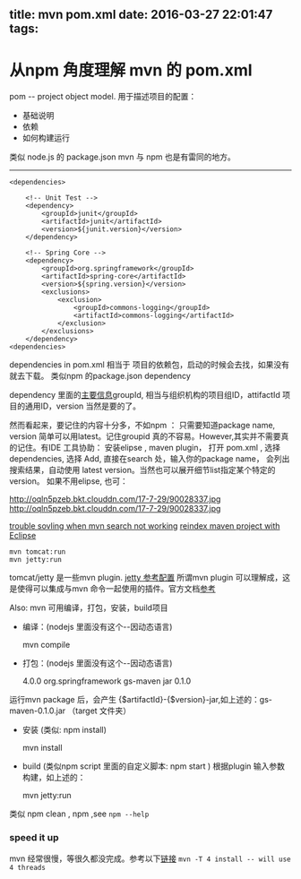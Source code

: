 title: mvn pom.xml
date: 2016-03-27 22:01:47
tags:
---
# 从npm 角度理解 mvn 的 pom.xml

pom -- project object model. 用于描述项目的配置：

 - 基础说明
 - 依赖
 - 如何构建运行

类似 node.js 的 package.json
mvn 与 npm 也是有雷同的地方。

---

    <dependencies>

        <!-- Unit Test -->
        <dependency>
            <groupId>junit</groupId>
            <artifactId>junit</artifactId>
            <version>${junit.version}</version>
        </dependency>

        <!-- Spring Core -->
        <dependency>
            <groupId>org.springframework</groupId>
            <artifactId>spring-core</artifactId>
            <version>${spring.version}</version>
            <exclusions>
                <exclusion>
                    <groupId>commons-logging</groupId>
                    <artifactId>commons-logging</artifactId>
                </exclusion>
            </exclusions>
        </dependency>
    <dependencies>      

dependencies in pom.xml 相当于 项目的依赖包，启动的时候会去找，如果没有就去下载。
类似npm 的package.json dependency 

dependency 里面的[主要信息][1]groupId, 相当与组织机构的项目组ID，attifactId 项目的通用ID，version 当然是要的了。

然而看起来，要记住的内容十分多，不如npm ： 只需要知道package name, version 简单可以用latest。记住groupid 真的不容易。However,其实并不需要真的记住。有IDE 工具协助：
安装elipse , maven plugin， 打开 pom.xml , 选择 dependencies, 选择 Add, 直接在search 处，输入你的package name， 会列出搜索结果，自动使用 latest version。当然也可以展开细节list指定某个特定的version。
如果不用elipse, 也可：

http://oqln5pzeb.bkt.clouddn.com/17-7-29/90028337.jpg
http://oqln5pzeb.bkt.clouddn.com/17-7-29/90028337.jpg

[trouble sovling when mvn search not working](http://stackoverflow.com/questions/14059685/eclipse-maven-search-dependencies-doesnt-work#_=_)
[reindex maven project with Eclipse](https://books.sonatype.com/m2eclipse-book/reference/repository-sect-repo-view.html)


    mvn tomcat:run 
    mvn jetty:run

tomcat/jetty 是一些mvn plugin. 
[jetty 参考配置][2]
所谓mvn plugin 可以理解成，这是使得可以集成与mvn 命令一起使用的插件。官方文档[参考][3]

Also:
mvn 可用编译，打包，安装，build项目

  - 编译：(nodejs 里面没有这个--因动态语言)

    mvn compile

  - 打包：(nodejs 里面没有这个--因动态语言)

    <modelVersion>4.0.0</modelVersion>
    <groupId>org.springframework</groupId>
    <artifactId>gs-maven</artifactId>
    <packaging>jar</packaging>
    <version>0.1.0</version>

 运行mvn package 后，会产生 {$artifactId}-{$version}-jar,如上述的：gs-maven-0.1.0.jar （target 文件夹）

  - 安装 (类似: npm install)

    mvn install

  - build (类似npm script 里面的自定义脚本: npm start )
  根据plugin 输入参数构建，如上述的：

    mvn jetty:run



类似 npm clean , npm <command> ,see `npm --help`

### speed it up

  mvn 经常很慢，等很久都没完成。参考以下[链][3][接][4]
  `mvn -T 4 install -- will use 4 threads`



  [1]: http://blog.csdn.net/zhuxinhua/article/details/5788546
  [2]: http://blog.csdn.net/ph9527/article/details/5063157
  [3]: https://maven.apache.org/plugins/index.html
  [4]: http://zeroturnaround.com/rebellabs/your-maven-build-is-slow-speed-it-up/
  [5]: http://stackoverflow.com/questions/161698/how-can-i-speed-up-my-maven2-build
